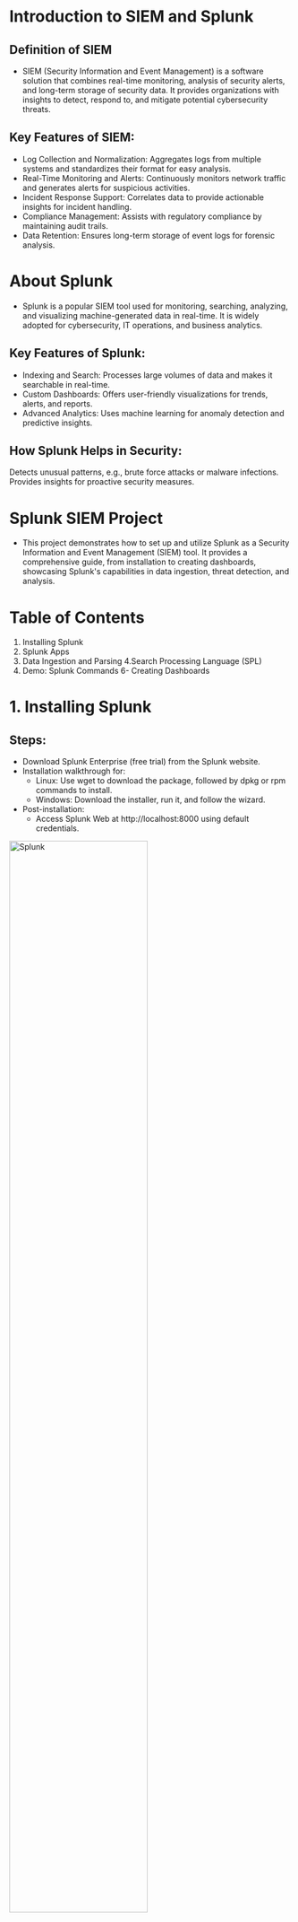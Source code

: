 # Introduction to SIEM and Splunk
## Definition of SIEM
- SIEM (Security Information and Event Management) is a software solution that combines real-time monitoring, analysis of security alerts, and long-term storage of security data. It provides organizations with insights to detect, respond to, and mitigate potential cybersecurity threats.

## Key Features of SIEM:
- Log Collection and Normalization: Aggregates logs from multiple systems and standardizes their format for easy analysis.
- Real-Time Monitoring and Alerts: Continuously monitors network traffic and generates alerts for suspicious activities.
- Incident Response Support: Correlates data to provide actionable insights for incident handling.
- Compliance Management: Assists with regulatory compliance by maintaining audit trails.
- Data Retention: Ensures long-term storage of event logs for forensic analysis.


# About Splunk
- Splunk is a popular SIEM tool used for monitoring, searching, analyzing, and visualizing machine-generated data in real-time. It is widely adopted for cybersecurity, IT operations, and business analytics.

## Key Features of Splunk:
- Indexing and Search: Processes large volumes of data and makes it searchable in real-time.
- Custom Dashboards: Offers user-friendly visualizations for trends, alerts, and reports.
- Advanced Analytics: Uses machine learning for anomaly detection and predictive insights.

## How Splunk Helps in Security:
Detects unusual patterns, e.g., brute force attacks or malware infections.
Provides insights for proactive security measures.


# Splunk SIEM Project
- This project demonstrates how to set up and utilize Splunk as a Security Information and Event Management (SIEM) tool. It provides a comprehensive guide, from installation to creating dashboards, showcasing Splunk's capabilities in data ingestion, threat detection, and analysis.

# Table of Contents
1. Installing Splunk
2. Splunk Apps
3. Data Ingestion and Parsing
4.Search Processing Language (SPL)
5. Demo: Splunk Commands
6- Creating Dashboards


# 1. Installing Splunk
## Steps:
- Download Splunk Enterprise (free trial) from the Splunk website.
- Installation walkthrough for:
  - Linux: Use wget to download the package, followed by dpkg or rpm commands to install.
  - Windows: Download the installer, run it, and follow the wizard.
- Post-installation:
  - Access Splunk Web at http://localhost:8000 using default credentials.
 <img src="https://i.imgur.com/ClGZ0Uy.png" height="70%" width="70%" alt="Splunk"/>


## 2. Splunk Apps
- Navigate to Apps → Find more apps on Splunkbase → Install desired apps
- Popular tool Apps for Cybersecurity
  - Security Essential 
  - Splunk Enterprise Security

  IMAGE
## 3. Data Ingestion and Parsing
### Data Sources and Ingestion:
  - Data sources in Splunk include logs, network, application, database, firewall, router, switch, and antivirus data.
  - Splunk collects data via methods like lightweight forwarders, heavy forwarders, or direct upload.
- Data Injection Options:
  - Upload data manually (e.g., drag-and-drop a file).
  - Monitor live instances on specific ports.
  - Use forwarders for continuous data streaming.
-Use Case: Uploading Data:
  - Example: Application team provides 30 days of logs due to suspected DHCP spoofing attack.
  - The file is uploaded, source type defined (e.g., "DHCP logs"), categorized, and saved under the Search and Reporting app.
  - Data becomes searchable in Splunk with source and host fields automatically populated.

### Data Parsing:
  - Parsing involves standardizing data from various sources to enable effective visualization and investigation.
  - Fields are categorized into:
    - Default Fields: Predefined fields provided by Splunk.
    - Interesting Fields: Automatically extracted fields based on metadata.
  - Users can also extract new fields manually, particularly when critical data like source or destination IPs is missing
- Field Extraction Process:
  - Select a log/event to extract fields.
  - Use regular expressions (preferred) or delimiters to define fields.
  - Example: Extract source (SRC IP) and destination IP (DST IP) from DHCP logs.
  - It's best to extract one field at a time for accuracy, especially in real-world scenarios.
- DHCP Parsing Example:
  - DHCP logs often include messages and patterns like the DORA process (Discover, Offer, Request, Acknowledge).
  - Understanding packet details is crucial for accurately extracting and analyzing fields such as IP addresses or DHCP server information.  



## 4. Search Processing Language (SPL)
### Search Processing Language (SPL)

- <b><ins>Search</b></ins>
  - Description: Retriees events from the index
  - For example: Search error
  - Result: It finds all events containing the word " error" 
- <b><ins>Timechart</b></ins>
  - Description: Create a time-based chart of results
  - For example: index=security sourcetype=firewall | timechart count by action
  - Result: It counts firewall actions over time, grouped by the action type.
- <b><ins>Stat</b></ins>
  - Description: Computes aggregate statistic over the events
  - For example: index= security sourcetype=firewall | stats cont by src_ip
  - Result: It counts events grouped by source IP address.




### Advanced Search Commands 

- <b><ins>Eval</b></ins>
  - Description: Calculates an expression and assigns the result to a new field. 
  - For example: Index=security | eval is_internal=if(src_ip LIKE “192.168.%”, “internal”, “external”).
  - Result: It creates a new field is_initernal to classify Ip addresses as internal or external
- <b><ins>transaction</b></ins>
  - Description: Groups events that are related into a single event. 
  - For example: index=secuitty | transaction startswith=”login” endswith=”logout” maxspan=30m 
  - Result: It groups login and logout events into transaction with a maximum span of 30 minutes. 
- <b><ins>Lookup</b></ins>
  - Description: Enriches events with data from external sources. 
  - For example: index=security | lookup geoip ip AS(autonomous system number)  src_ip OUTPUT country 
  - Result: It enrcihes events with geographic information based on the source IP address. 


### Reporting and visualization Commands

- <b><ins>Chart</b></ins>
  - Description: Generates a chart from the result
  - For example: index=security | chart count by src_ip, dest_ip
  - Result: It creates a chart  of event counts grouped by source and destination IP addresses.
- <b><ins>Table</b></ins>
  - Description: Displays result in a table format 
  - For example: index=security | table src_ip, dest_ip, action
  - Result: It displays source IP, destination IP and action in  a table. 
- <b><ins>Dedup</b></ins>
  - Description: Removes duplicate events from the results. . 
  - For example: index=security | dedup src_ip dest_ip
  - Result: It removes duplicates events based on source and destination IP addresses.

# 6. Creating Dashboards
- Steps:
  - Navigate to Dashboards → Create a new dashboard.
  - Add visualizations for:
    - Logon attempts by user.
    - Geographical distribution of access.
  - Example Visualization:
    - Line Chart: Trends over time for failed logins.
    - Heatmap: IP addresses flagged for suspicious activity.

  <img src="https://i.imgur.com/CwoNYEf.png" height="65%" width="65%" alt="Splunk"/>
  <img src="https://i.imgur.com/aDMzAsd.png" height="65%" width="65%" alt="Splunk"/>


# Splunk SIEM Log Analysis Projects
- This repository contains a collection of projects for analyzing various types of logs using Splunk SIEM. Each project provides a structured guide for uploading sample log files, performing analysis, and gaining insights into specific types of log data.

## Projects: 
1. [Analyzing DNS Logs Using Splunk SIEM:](https://github.com/JohnPaulPamintuan/JohnPaulPamintuan/issues/6) 
- This project provides a step-by-step guide for analyzing DNS (Domain Name System) log files using Splunk SIEM. It covers uploading sample log files, extracting relevant fields, analyzing DNS query patterns, detecting anomalies, and monitoring DNS traffic. 

2. [Analyzing HTTP Logs Using Splunk SIEM](https://github.com/JohnPaulPamintuan/JohnPaulPamintuan/issues/7):
 - This project outlines the process of analyzing HTTP (Hypertext Transfer Protocol) log files using Splunk SIEM. It covers uploading sample log files, extracting relevant fields, analyzing HTTP request patterns, detecting anomalies, and monitoring HTTP traffic.
